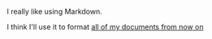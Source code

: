 I really like using Markdown.

I think I'll use it to format <ins>all of my documents from now on</ins>

